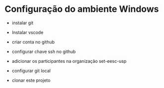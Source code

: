 # Configuração do ambiente Windows

* instalar git
* Instalar vscode
* criar conta no github
* configurar chave ssh no github
* adicionar os participantes na organização set-eesc-usp
* configurar git local

* clonar este projeto

